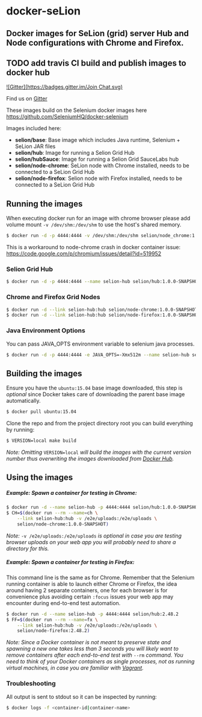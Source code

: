 # docker-seLion

## Docker images for SeLion (grid) server Hub and Node configurations with Chrome and Firefox.
## TODO add travis CI build and publish images to docker hub

[![Gitter](https://badges.gitter.im/Join Chat.svg)](https://gitter.im/paypal/SeLion?utm_source=badge&utm_medium=badge&utm_campaign=pr-badge&utm_content=badge)

Find us on [Gitter](https://gitter.im/paypal/SeLion)

These images build on the Selenium docker images here https://github.com/SeleniumHQ/docker-selenium

Images included here:
- __selion/base__: Base image which includes Java runtime, Selenium + SeLion JAR files
- __selion/hub__: Image for running a Selion Grid Hub
- __selion/hubSauce__: Image for running a Selion Grid SauceLabs hub
- __selion/node-chrome__: SeLion node with Chrome installed, needs to be connected to a SeLion Grid Hub
- __selion/node-firefox__: Selion node with Firefox installed, needs to be connected to a SeLion Grid Hub

## Running the images

When executing docker run for an image with chrome browser please add volume mount `-v /dev/shm:/dev/shm` to use the host's shared memory.

``` bash
$ docker run -d -p 4444:4444 -v /dev/shm:/dev/shm selion/node_chrome:1.0.0-SNAPSHOT
```

This is a workaround to node-chrome crash in docker container issue: https://code.google.com/p/chromium/issues/detail?id=519952

### Selion Grid Hub

``` bash
$ docker run -d -p 4444:4444 --name selion-hub selion/hub:1.0.0-SNAPSHOT
```

### Chrome and Firefox Grid Nodes

``` bash
$ docker run -d --link selion-hub:hub selion/node-chrome:1.0.0-SNAPSHOT
$ docker run -d --link selion-hub:hub selion/node-firefox:1.0.0-SNAPSHOT
```

### Java Environment Options

You can pass JAVA_OPTS environment variable to selenium java processes.

``` bash
$ docker run -d -p 4444:4444 -e JAVA_OPTS=-Xmx512m --name selion-hub selion/hub:1.0.0-SNAPSHOT
```

## Building the images

Ensure you have the `ubuntu:15.04` base image downloaded, this step is _optional_ since Docker takes care of downloading the parent base image automatically.

``` bash
$ docker pull ubuntu:15.04
```

Clone the repo and from the project directory root you can build everything by running:

``` bash
$ VERSION=local make build
```

_Note: Omitting_ `VERSION=local` _will build the images with the current version number thus overwriting the images downloaded from [Docker Hub](https://registry.hub.docker.com/)._

## Using the images

##### Example: Spawn a container for testing in Chrome:

``` bash
$ docker run -d --name selion-hub -p 4444:4444 selion/hub:1.0.0-SNAPSHOT
$ CH=$(docker run --rm --name=ch \
    --link selion-hub:hub -v /e2e/uploads:/e2e/uploads \
    selion/node-chrome:1.0.0-SNAPSHOT)
```

_Note:_ `-v /e2e/uploads:/e2e/uploads` _is optional in case you are testing browser uploads on your web app you will probably need to share a directory for this._

##### Example: Spawn a container for testing in Firefox:

This command line is the same as for Chrome. Remember that the Selenium running container is able to launch either Chrome or Firefox, the idea around having 2 separate containers, one for each browser is for convenience plus avoiding certain `:focus` issues your web app may encounter during end-to-end test automation.

``` bash
$ docker run -d --name selion-hub -p 4444:4444 selion/hub:2.48.2
$ FF=$(docker run --rm --name=fx \
    --link selion-hub:hub -v /e2e/uploads:/e2e/uploads \
    selion/node-firefox:2.48.2)
```

_Note: Since a Docker container is not meant to preserve state and spawning a new one takes less than 3 seconds you will likely want to remove containers after each end-to-end test with_ `--rm` _command. You need to think of your Docker containers as single processes, not as running virtual machines, in case you are familiar with [Vagrant](https://www.vagrantup.com/)._


### Troubleshooting

All output is sent to stdout so it can be inspected by running:
``` bash
$ docker logs -f <container-id|container-name>
```
